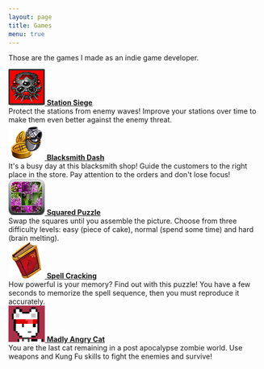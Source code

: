 ```yaml
---
layout: page
title: Games
menu: true
---
```


Those are the games I made as an indie game developer.

<div class="game">
  <a href="https://play.google.com/store/apps/details?id=air.air.com.loopyape.stationsiege.StationSiege" target="_blank">
    <img  alt="icon_72" src="/wp-content/uploads/2013/01/icon_72.png" width="72" height="72" />
  </a>
  <a href="https://play.google.com/store/apps/details?id=air.air.com.loopyape.stationsiege.StationSiege" target="_blank"><strong>Station Siege</strong></a><br /> Protect the stations from enemy waves! Improve your stations over time to make them even better against the enemy threat.
</div>

<div class="game">
  <a href="https://play.google.com/store/apps/details?id=air.com.loopyape.blacksmithdash.BlacksmithDash" target="_blank">
    <img  alt="icon_72" src="/wp-content/uploads/2013/02/icon_72.png" width="72" height="72" />
  </a>
  <a href="https://play.google.com/store/apps/details?id=air.com.loopyape.blacksmithdash.BlacksmithDash" target="_blank"><strong>Blacksmith Dash</strong></a><br /> It's a busy day at this blacksmith shop! Guide the customers to the right place in the store. Pay attention to the orders and don't lose focus!
</div>

<div class="game">
  <a href="https://play.google.com/store/apps/details?id=air.com.loopyape.squaredpuzzle.SquaredPuzzle" target="_blank">
    <img alt="icon_72" src="/wp-content/uploads/2013/03/icon_72.png" width="72" height="72" />
  </a>
  <a href="https://play.google.com/store/apps/details?id=air.com.loopyape.squaredpuzzle.SquaredPuzzle" target="_blank"><strong>Squared Puzzle</strong></a><br /> Swap the squares until you assemble the picture. Choose from three difficulty levels: easy (piece of cake), normal (spend some time) and hard (brain melting).
</div>

<div class="game">
  <a href="https://play.google.com/store/apps/details?id=air.com.loopyape.braincracking.BrainCracking" target="_blank">
    <img  alt="icon_72" src="/wp-content/uploads/2013/05/icon_72.png" width="72" height="72" />
  </a>
  <a href="https://play.google.com/store/apps/details?id=air.com.loopyape.braincracking.BrainCracking" target="_blank"><strong>Spell Cracking</strong></a><br /> How powerful is your memory? Find out with this puzzle! You have a few seconds to memorize the spell sequence, then you must reproduce it accurately.
</div>

<div class="game">
  <a href="http://www.kongregate.com/games/Dovyski/madly-angry-cat" target="_blank">
    <img alt="icon_72" src="/wp-content/uploads/2013/05/icon_64.png" width="72" height="72" />
  </a>
  <a href="http://www.kongregate.com/games/Dovyski/madly-angry-cat" target="_blank"><strong>Madly Angry Cat</strong></a><br />
  You are the last cat remaining in a post apocalypse zombie world. Use weapons and Kung Fu skills to fight the enemies and survive!
</div>
